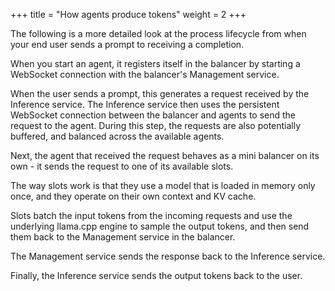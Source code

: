 +++
title = "How agents produce tokens"
weight = 2
+++

The following is a more detailed look at the process lifecycle from when your end user sends a prompt to receiving a completion.

When you start an agent, it registers itself in the balancer by starting a WebSocket connection with the balancer's Management service.

When the user sends a prompt, this generates a request received by the Inference service. The Inference service then uses the persistent WebSocket connection between the balancer and agents to send the request to the agent. During this step, the requests are also potentially buffered, and balanced across the available agents.

Next, the agent that received the request behaves as a mini balancer on its own - it sends the request to one of its available slots. 

The way slots work is that they use a model that is loaded in memory only once, and they operate on their own context and KV cache. 

Slots batch the input tokens from the incoming requests and use the underlying llama.cpp engine to sample the output tokens, and then send them back to the Management service in the balancer. 

The Management service sends the response back to the Inference service. 

Finally, the Inference service sends the output tokens back to the user.
